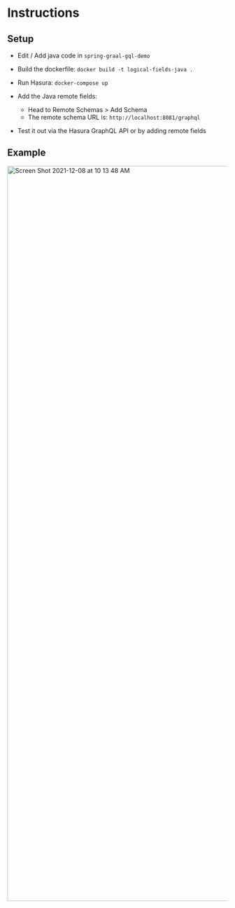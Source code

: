 # Instructions

## Setup

- Edit / Add java code in `spring-graal-gql-demo`

- Build the dockerfile: `docker build -t logical-fields-java .`
- Run Hasura: `docker-compose up`

- Add the Java remote fields:
  - Head to Remote Schemas > Add Schema 
  - The remote schema URL is: `http://localhost:8081/graphql`

- Test it out via the Hasura GraphQL API or by adding remote fields


## Example

<img width="1680" alt="Screen Shot 2021-12-08 at 10 13 48 AM" src="https://user-images.githubusercontent.com/131160/145261988-32d285c6-dfb6-45db-b3b5-2904ce442140.png">
